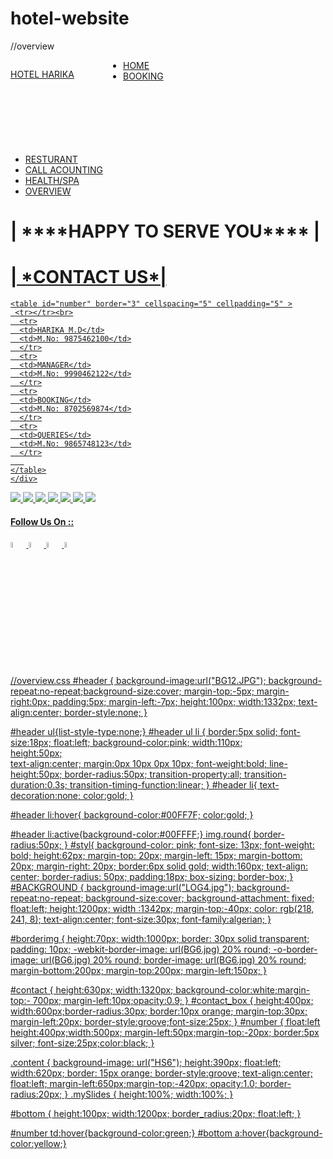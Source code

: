 # hotel-website
//overview
<!doctype html>
<html>
<head>
<title>LOGIN PAGE</title>
<link href="overview.css" rel="stylesheet" type="text/css"/>

</head>
<body>

<div id="logo" style="height:150px;width:180px;float:left;"><a href="main.html">
<p id="styl">HOTEL HARIKA</p>
</div>

<div id="header">
<ul>
<li> <a href="main.html">HOME</a> </li>
<li> <a href="booking.html">BOOKING </a></li>
<li style="width:130px;"><a href="restaurant.html">RESTURANT</a> </li>
<li style="width:175px;"><a href="call_accounting.html"> CALL ACOUNTING </a></li>
<li style="width:170px;"><a href="health.html"> HEALTH/SPA </a></li>
<li style="width:130px;"><a href="overview.html">OVERVIEW </a></li>
</ul>
</div>

<div id= BACKGROUND>
 <h1 id="borderimg">| ****HAPPY TO SERVE YOU**** |</h1>

 <div id="contact">
    <div id="contact_box">
     <h1><u>| *CONTACT US*|</h1>

    <table id="number" border="3" cellspacing="5" cellpadding="5" >
     <tr></tr><br>
      <tr>
      <td>HARIKA M.D</td>
      <td>M.No: 9875462100</td>
      </tr>
      <tr>
      <td>MANAGER</td>
      <td>M.No: 9990462122</td>
      </tr>
      <tr>
      <td>BOOKING</td>
      <td>M.No: 8702569874</td>
      </tr>
      <tr>
      <td>QUERIES</td>
      <td>M.No: 9865748123</td>
      </tr>
       
    </table>
    </div>

   <div class="content">
   
  <img class="mySlides " src="over1.jpg" >
  <img class="mySlides " src="over2.jpg" >
  <img class="mySlides " src="over3.jpg" >
  <img class="mySlides " src="over4.jpg"  >
  <img class="mySlides " src="over5.jpg" >
  <img class="mySlides " src="pic17.jpg"  >
  <img class="mySlides " src="AC2.jpg"  >

   </div>
 <div id="bottom">
   <h4>Follow Us On :: <h4>
    <a href="#"><img src="fb.jpg" height="5%" width="5%"></a>
    <a href="#"><img src="google.jpg" height="5%" width="5%"></a>
    <a href="#"><img src="tw.jpg" height="5%" width="5%"></a>
   <a href="#"><img src="yoo.png" height="5%" width="5%"></a>
 </div>  

</div>

</div>
<script>

var myIndex = 0;
carousel();
   
function carousel()
 {
    var i;
    var x = document.getElementsByClassName("mySlides");
    for (i = 0; i < x.length; i++) {
       x[i].style.display = "none";  
    }
    myIndex++;
    if (myIndex > x.length) {myIndex = 1}    
    x[myIndex-1].style.display = "block";  
    setTimeout(carousel, 1000);    
  }

</script>


</body>
</html>


//overview.css
#header
{
   background-image:url("BG12.JPG"); background-repeat:no-repeat;background-size:cover;
  margin-top:-5px; margin-right:0px;  padding:5px;   margin-left:-7px;
  height:100px; width:1332px;
  text-align:center; border-style:none;
  }


#header ul{list-style-type:none;}
#header ul li
{
        border:5px solid; font-size:18px;
        float:left; background-color:pink;
        width:110px;     
        height:50px;   
        text-align:center;
        margin:0px 10px 0px 10px;
        font-weight:bold;
        line-height:50px;
        border-radius:50px;
        transition-property:all;
        transition-duration:0.3s;
        transition-timing-function:linear;
}
#header li{
        text-decoration:none;
        color:gold;
        }

#header li:hover{
                      background-color:#00FF7F;
                        color:gold;
                        }

#header li:active{background-color:#00FFFF;}
img.round{ border-radius:50px; }
#styl{
      background-color: pink; 
      font-size: 13px; font-weight: bold; 
      height:62px; margin-top: 20px; 
       margin-left: 15px;
       margin-bottom: 20px;
        margin-right: 20px;
         border:6px solid gold; 
        width:160px; text-align: center; 
        border-radius: 50px; 
        padding:18px; box-sizing: border-box;
    }
#BACKGROUND
{
    background-image:url("LOG4.jpg"); background-repeat:no-repeat;
  background-size:cover;
  background-attachment: fixed;
   float:left;
   height:1200px;
   width :1342px;
   margin-top:-40px;
    color: rgb(218, 241, 8);
   text-align:center;
font-size:30px; font-family:algerian;
}

#borderimg
{
    height:70px; width:1000px;
    border: 30px solid transparent;
     padding: 10px;
    -webkit-border-image: url(BG6.jpg) 20% round;
    -o-border-image: url(BG6.jpg) 20% round;
    border-image: url(BG6.jpg) 20% round;
    margin-bottom:200px;  margin-top:200px; 
    margin-left:150px;
}

#contact
{
    height:630px; width:1320px; background-color:white;margin-top:-    700px; margin-left:10px;opacity:0.9;
}
#contact_box
{
  height:400px; width:600px;border-radius:30px; 
   border:10px orange;   margin-top:30px; margin-left:20px;
   border-style:groove;font-size:25px;
}
#number
{   float:left
    height:400px;width:500px; margin-left:50px;margin-top:-20px;
   border:5px silver; font-size:25px;color:black;
}

.content
{
    background-image: url("HS6");
    height:390px;   float:left;
    width:620px;
    border: 15px orange;
    border-style:groove;
    text-align:center;
    float:left;
    margin-left:650px;margin-top:-420px;
    opacity:1.0;
    border-radius:20px;
 }
.mySlides
{
    height:100%;
    width:100%;
}
 
#bottom
{
   height:100px; width:1200px; border_radius:20px; float:left;
}

#number td:hover{background-color:green;}
#bottom a:hover{background-color:yellow;}

